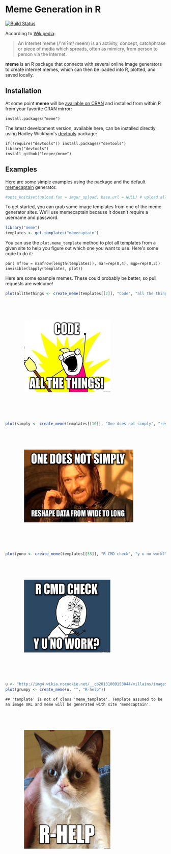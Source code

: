 # Meme Generation in R

[![Build Status](https://travis-ci.org/leeper/meme.png?branch=master)](https://travis-ci.org/leeper/meme)

According to [Wikipedia](http://en.wikipedia.org/wiki/Internet_meme):

>An Internet meme (/'mi?m/ meem) is an activity, concept, catchphrase or piece of media which spreads, often as mimicry, from person to person via the Internet.

**meme** is an R package that connects with several online image generators to create internet memes, which can then be loaded into R, plotted, and saved locally.

## Installation ##

At some point **meme** will be [available on CRAN](http://cran.r-project.org/web/packages/meme/index.html) and installed from within R from your favorite CRAN mirror:

```
install.packages("meme")
```

The latest development version, available here, can be installed directly using Hadley Wickham's [devtools](http://cran.r-project.org/web/packages/devtools/index.html) package:

```
if(!require("devtools")) install.packages("devtools")
library("devtools")
install_github("leeper/meme")
```

## Examples ##

Here are some simple examples using the package and the default [memecaptain](http://memecaptain.com/) generator. 


```r
#opts_knit$set(upload.fun = imgur_upload, base.url = NULL) # upload all images to imgur.com
```

To get started, you can grab some image templates from one of the meme generator sites. We'll use memecaptain because it doesn't require a username and password.


```r
library("meme")
templates <- get_templates("memecaptain")
```

You can use the `plot.meme_template` method to plot all templates from a given site to help you figure out which one you want to use. Here's some code to do it:

```
par( mfrow = n2mfrow(length(templates)), mar=rep(0,4), mgp=rep(0,3))
invisible(lapply(templates, plot))
```

Here are some example memes. These could probably be better, so pull requests are welcome!


```r
plot(allthethings <- create_meme(templates[[2]], "Code", "all the things!"))
```

![plot of chunk allthethings](inst/figures/allthethings.png) 


```r
plot(simply <- create_meme(templates[[10]], "One does not simply", "reshape data from wide to long"))
```

![plot of chunk simply](inst/figures/simply.png) 


```r
plot(yuno <- create_meme(templates[[55]], "R CMD check", "y u no work?"))
```

![plot of chunk yuno](inst/figures/yuno.png) 


```r
u <- "http://img4.wikia.nocookie.net/__cb20131009153844/villains/images/f/f6/Grumpy_Cat.jpg"
plot(grumpy <- create_meme(u, "", "R-help"))
```

```
## 'template' is not of class 'meme_template'. Template assumed to be an image URL and meme will be generated with site 'memecaptain'.
```

![plot of chunk grumpy](inst/figures/grumpy.png) 

